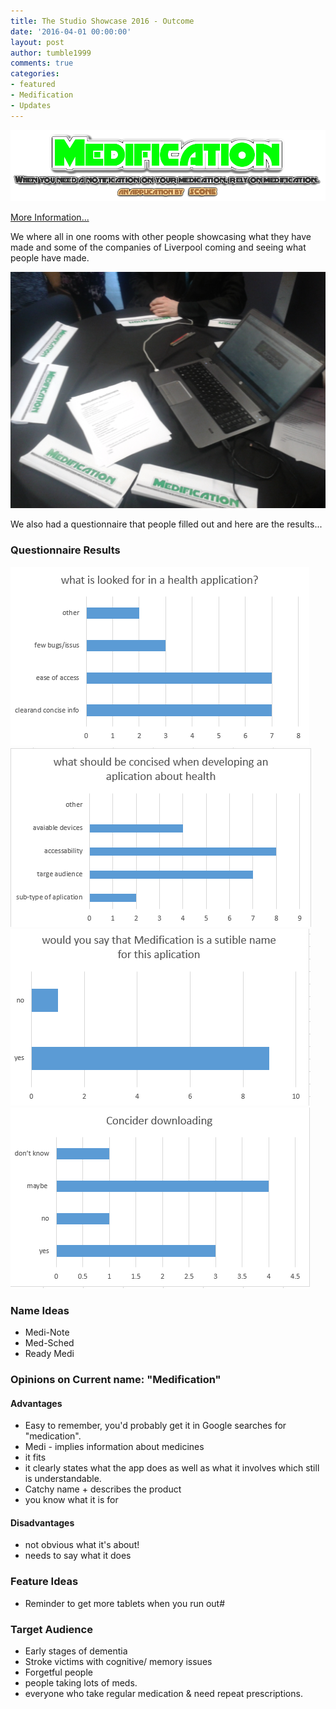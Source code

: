 ```yaml
---
title: The Studio Showcase 2016 - Outcome
date: '2016-04-01 00:00:00'
layout: post
author: tumble1999
comments: true
categories:
- featured
- Medification
- Updates
---
```

![/uploads/2017/02/10/medification-with-slogon-3.png](/uploads/2017/02/10/medification-with-slogon-3.png)

[](https://10trowc.wordpress.com/?attachment_id=668)  

[More Information...](http://thestudioliverpool.uk/event/studio-showcase-2016/)

We where all in one rooms with other people showcasing what they have made and some of the companies of Liverpool coming and seeing what people have made.

![/uploads/2017/02/10/20160331_164630 (1).jpg](/uploads/2017/02/10/20160331_164630%20(1).jpg)

We also had a questionnaire that people filled out and here are the results...

### Questionnaire Results

![/uploads/2017/02/10/q1.png](/uploads/2017/02/10/q1.png)![/uploads/2017/02/10/q3.png](/uploads/2017/02/10/q3.png)![/uploads/2017/02/10/q4.png](/uploads/2017/02/10/q4.png)![/uploads/2017/02/10/downlaod.png](/uploads/2017/02/10/downlaod.png)

[](https://10trowc.wordpress.com/2016/04/01/the-studio-showcase-2016-outcome/q1/)  

### Name Ideas

*   Medi-Note
*   Med-Sched
*   Ready Medi

### Opinions on Current name: "Medification"

#### Advantages

*   Easy to remember, you'd probably get it in Google searches for "medication".
*   Medi - implies information about medicines
*   it fits
*   it clearly states what the app does as well as what it involves which still is understandable.
*   Catchy name + describes the product
*   you know what it is for

#### Disadvantages

*   not obvious what it's about!
*   needs to say what it does

### Feature Ideas

*   Reminder to get more tablets when you run out#

### Target Audience

*   Early stages of dementia
*   Stroke victims with cognitive/ memory issues
*   Forgetful people
*   people taking lots of meds.
*   everyone who take regular medication & need repeat prescriptions.